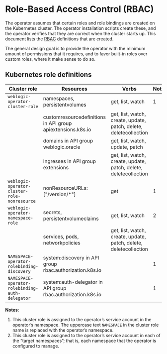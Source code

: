 # Role-Based Access Control (RBAC)

The operator assumes that certain roles and role bindings are created on the Kubernetes cluster.  The operator installation scripts create these, and the operator verifies that they are correct when the cluster starts up.  This document lists the [RBAC](https://kubernetes.io/docs/admin/authorization/rbac/) definitions that are created.

The general design goal is to provide the operator with the minimum amount of permissions that it requires, and to favor built-in roles over custom roles, where it make sense to do so.

## Kubernetes role definitions

| Cluster role | Resources | Verbs | Notes |
| --- | --- | --- | --- |
| `weblogic-operator-cluster-role` |	namespaces, persistentvolumes	| get, list, watch | 1 |
| |	customresourcedefinitions in API group apiextensions.k8s.io	| get, list, watch, create, update, patch, delete, deletecollection	| |
| |	domains in API group weblogic.oracle	| get, list, watch, update, patch	| |
| |	Ingresses in API group extensions	| get, list, watch, create, update, patch, delete, deletecollection	| |
| `weblogic-operator-cluster-role-nonresource`	| nonResourceURLs: ["/version/*"]	| get |	1 |
|`weblogic-operator-namespace-role`	| secrets, persistentvolumeclaims	| get, list, watch	| 2 |
| |	services, pods, networkpolicies	| get, list, watch, create, update, patch, delete, deletecollection | |
| `NAMESPACE-operator-rolebinding-discovery`	| system:discovery in API group rbac.authorization.k8s.io | |		1 |
| `NAMESPACE-operator-rolebinding-auth-delegator`	| system:auth-delegator in API group rbac.authorization.k8s.io	| |	1 |

**Notes**:

1. This cluster role is assigned to the operator’s service account in the operator’s namespace.  The uppercase text `NAMESPACE` in the cluster role name is replaced with the operator’s namespace.
2. This cluster role is assigned to the operator’s service account in each of the “target namespaces”; that is, each namespace that the operator is configured to manage.
